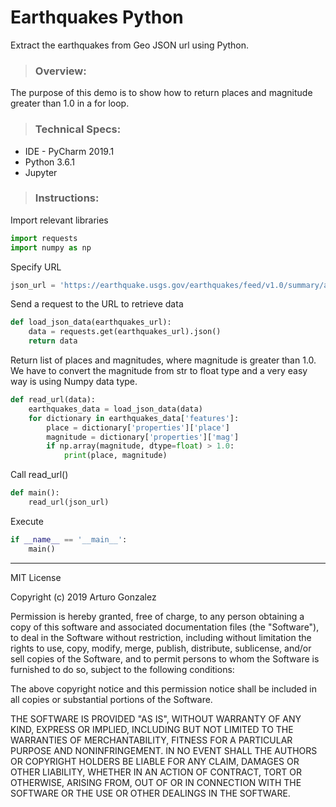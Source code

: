 
# Earthquakes Python #
Extract the earthquakes from Geo JSON url using Python.

> ### Overview:
The purpose of this demo is to show how to return places and magnitude greater than 1.0 in a for loop.

> ### Technical Specs:
- IDE - PyCharm 2019.1
- Python 3.6.1
- Jupyter

> ### Instructions:

Import relevant libraries


```python
import requests
import numpy as np
```

Specify URL


```python
json_url = 'https://earthquake.usgs.gov/earthquakes/feed/v1.0/summary/all_month.geojson'
```

Send a request to the URL to retrieve data


```python
def load_json_data(earthquakes_url):
    data = requests.get(earthquakes_url).json()
    return data
```

Return list of places and magnitudes, where magnitude is greater than 1.0.
We have to convert the magnitude from str to float type and a very easy way is using Numpy data type.


```python
def read_url(data):
    earthquakes_data = load_json_data(data)
    for dictionary in earthquakes_data['features']:
        place = dictionary['properties']['place']
        magnitude = dictionary['properties']['mag']
        if np.array(magnitude, dtype=float) > 1.0:
            print(place, magnitude)
```

Call read_url()


```python
def main():
    read_url(json_url)
```

Execute


```python
if __name__ == '__main__':
    main()
```

----

MIT License

Copyright (c) 2019 Arturo Gonzalez

Permission is hereby granted, free of charge, to any person obtaining a copy of this software and associated documentation files (the "Software"), to deal in the Software without restriction, including without limitation the rights to use, copy, modify, merge, publish, distribute, sublicense, and/or sell copies of the Software, and to permit persons to whom the Software is furnished to do so, subject to the following conditions:

The above copyright notice and this permission notice shall be included in all copies or substantial portions of the Software.

THE SOFTWARE IS PROVIDED "AS IS", WITHOUT WARRANTY OF ANY KIND, EXPRESS OR IMPLIED, INCLUDING BUT NOT LIMITED TO THE WARRANTIES OF MERCHANTABILITY, FITNESS FOR A PARTICULAR PURPOSE AND NONINFRINGEMENT. IN NO EVENT SHALL THE AUTHORS OR COPYRIGHT HOLDERS BE LIABLE FOR ANY CLAIM, DAMAGES OR OTHER LIABILITY, WHETHER IN AN ACTION OF CONTRACT, TORT OR OTHERWISE, ARISING FROM, OUT OF OR IN CONNECTION WITH THE SOFTWARE OR THE USE OR OTHER DEALINGS IN THE SOFTWARE.


```python

```
